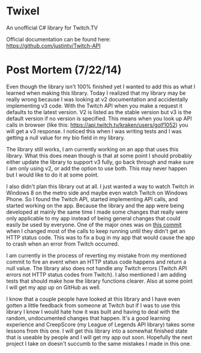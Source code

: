Twixel
======

An unofficial C# library for Twitch.TV

Official documentation can be found here: https://github.com/justintv/Twitch-API

Post Mortem (7/22/14)
=====
Even though the library isn't 100% finished yet I wanted to add this as what I learned when making this library. Today I realized that my library may be really wrong because I was looking at v2 documentation and accidentally implementing v3 code. With the Twitch API when you make a request it defaults to the latest version. V2 is listed as the stable version but v3 is the default version if no version is specified. This means when you look up API calls in browser (like this: https://api.twitch.tv/kraken/users/golf1052) you will get a v3 response. I noticed this when I was writing tests and I was getting a null value for my bio field in my library.

The library still works, I am currently working on an app that uses this library. What this does mean though is that at some point I should probably either update the library to support v3 fully, go back through and make sure I am only using v2, or add the option to use both. This may never happen but I would like to do it at some point.

I also didn't plan this library out at all. I just wanted a way to watch Twitch in Windows 8 on the metro side and maybe even watch Twitch on Windows Phone. So I found the Twitch API, started implementing API calls, and started working on the app. Because the library and the app were being developed at mainly the same time I made some changes that really were only applicable to my app instead of being general changes that could easily be used by everyone. One of the major ones was on [this commit](https://github.com/golf1052/Twixel/commit/715a412fb0f1fd0c1835f0b8be64681cece08614) when I changed most of the calls to keep running until they didn't get an HTTP status code. This was to fix a bug in my app that would cause the app to crash when an error from Twitch occurred.

I am currently in the process of reverting my mistake from my mentioned commit to fire an event when an HTTP status code happens and return a null value. The library also does not handle any Twitch errors (Twitch API errors not HTTP status codes from Twitch). I also mentioned I am adding tests that should make how the library functions clearer. Also at some point I will get my app up on GitHub as well.

I know that a couple people have looked at this library and I have even gotten a little feedback from someone at Twitch but if I was to use this library I know I would hate how it was built and having to deal with the random, undocumented changes that happen. It's a good learning experience and CreepScore (my League of Legends API library) takes some lessons from this one. I will get this library into a somewhat finished state that is useable by people and I will get my app out soon. Hopefully the next project I take on doesn't succumb to the same mistakes I made in this one.
